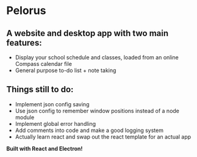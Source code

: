 # Pelorus

## A website and desktop app with two main features:

- Display your school schedule and classes, loaded from an online Compass calendar file
- General purpose to-do list + note taking

## Things still to do:

- Implement json config saving
- Use json config to remember window positions instead of a node module
- Implement global error handling
- Add comments into code and make a good logging system
- Actually learn react and swap out the react template for an actual app

**Built with React and Electron!**
